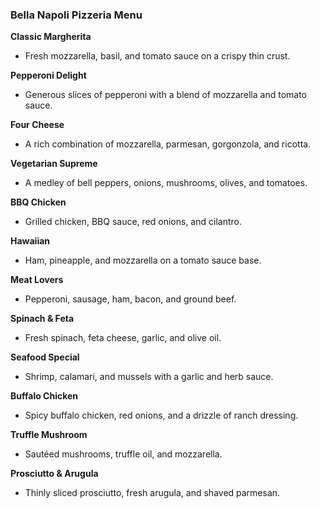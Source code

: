 ### Bella Napoli Pizzeria Menu

**Classic Margherita**
- Fresh mozzarella, basil, and tomato sauce on a crispy thin crust.

**Pepperoni Delight**
- Generous slices of pepperoni with a blend of mozzarella and tomato sauce.

**Four Cheese**
- A rich combination of mozzarella, parmesan, gorgonzola, and ricotta.

**Vegetarian Supreme**
- A medley of bell peppers, onions, mushrooms, olives, and tomatoes.

**BBQ Chicken**
- Grilled chicken, BBQ sauce, red onions, and cilantro.

**Hawaiian**
- Ham, pineapple, and mozzarella on a tomato sauce base.

**Meat Lovers**
- Pepperoni, sausage, ham, bacon, and ground beef.

**Spinach & Feta**
- Fresh spinach, feta cheese, garlic, and olive oil.

**Seafood Special**
- Shrimp, calamari, and mussels with a garlic and herb sauce.

**Buffalo Chicken**
- Spicy buffalo chicken, red onions, and a drizzle of ranch dressing.

**Truffle Mushroom**
- Sautéed mushrooms, truffle oil, and mozzarella.

**Prosciutto & Arugula**
- Thinly sliced prosciutto, fresh arugula, and shaved parmesan.

